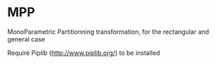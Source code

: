 # MPP
MonoParametric Partitionning transformation, for the rectangular and general case


Require Piplib (http://www.piplib.org/) to be installed

